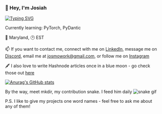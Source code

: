 ### 👋 Hey, I'm Josiah

[![Typing SVG](https://readme-typing-svg.herokuapp.com?font=Roboto&color=F5F5F5&lines=14+year+old;ML%2FAI+Enthusiast;Budding+Mathematician;Cellist;Tennis+Player)](https://git.io/typing-svg)


Currently learning: PyTorch, PyDantic

📍 Maryland, 🕑 EST

📫 If you want to contact me, connect with me on [LinkedIn](https://linkedin.com/in/josiah-mo), message me on [Discord](https://discord.com/users/675147870428725268), email me at josmowork@gmail.com, or follow me on [Instagram](https://www.instagram.com/josiah.mo07/?hl=en)


🖋️ I also love to write Hashnode articles once in a blue moon - go check those out [here](https://neclo.hashnode.dev/)


[![Anurag's GitHub stats](https://github-readme-stats.vercel.app/api?username=Necl0)](https://github.com/anuraghazra/github-readme-stats)





By the way, meet mkdir, my contribution snake. I feed him daily
![snake gif](https://github.com/Necloremius/Necloremius/blob/output/github-contribution-grid-snake.gif)


P.S. I like to give my projects one word names - feel free to ask me about any of them!



